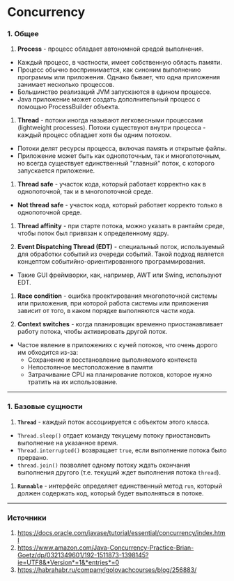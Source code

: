 # Concurrency

### 1. Общее

1. **Process** - процесс обладает автономной средой выполнения. 
  - Каждый процесс, в частности, имеет собственную область памяти.
  - Процесс обычно воспринимается, как синоним выполнению программы или приложения. Однако бывает, что одна приложения занимает несколько процессов.
  - Большинство реализаций JVM запускаются в едином процессе.
  - Java приложение может создать дополнительный процесс с помощью ProcessBuilder объекта.

1. **Thread** - потоки иногда называют легковесными процессами (lightweight processes). Потоки существуют внутри процесса - каждый процесс обладает хотя бы одним потоком.
  - Потоки делят ресурсы процесса, включая память и открытые файлы.
  - Приложение может быть как однопоточным, так и многопоточным, но всегда существует единственный "главный" поток, с которого запускается приложение.

1. **Thread safe** - участок кода, который работает корректно как в однопоточной, так и в многопоточной среде.
  - **Not thread safe** - участок кода, который работает корректо только в однопоточной среде.

1. **Thread affinity** - при старте потока, можно указать в рантайм среде, чтобы поток был привязан к определенному ядру.

1. **Event Dispatching Thread (EDT)** - специальный поток, используемый для обработки событий из очереди событий. Такой подход является концептом событийно-ориентированного программирования.
  - Такие GUI фреймворки, как, например, AWT или Swing, используют EDT.

1. **Race condition** - ошибка проектирования многопоточной системы или приложения, при которой работа системы или приложения зависит от того, в каком порядке выполняются части кода.

1. **Context switches** - когда планировщик временно приостанавливает работу потока, чтобы активировать другой поток.
  - Частое явление в приложениях с кучей потоков, что очень дорого им обходится из-за:
    + Сохранение и восстановление выполняемого контекста
    + Непостоянное местоположение в памяти
    + Затрачивание CPU на планирование потоков, которое нужно тратить на их использование.

---

### 1. Базовые сущности

1. **`Thread`** - каждый поток ассоциируется с объектом этого класса.
  - `Thread.sleep()` отдает команду текущему потоку приостановить выполнение на указанное время.
  - `Thread.interrupted()` возвращает `true`, если выполнение потока было прервано.
  - `thread.join()` позволяет одному потоку ждать окончания выполнения другого (т.е. текущий ждет выполнения потока `thread`).

1. **`Runnable`** - интерфейс определяет единственный метод `run`, который должен содержать код, который будет выполняться в потоке.

---

### Источники

1. https://docs.oracle.com/javase/tutorial/essential/concurrency/index.html
1. https://www.amazon.com/Java-Concurrency-Practice-Brian-Goetz/dp/0321349601/192-1511873-1398145?ie=UTF8&*Version*=1&*entries*=0
1. https://habrahabr.ru/company/golovachcourses/blog/256883/
